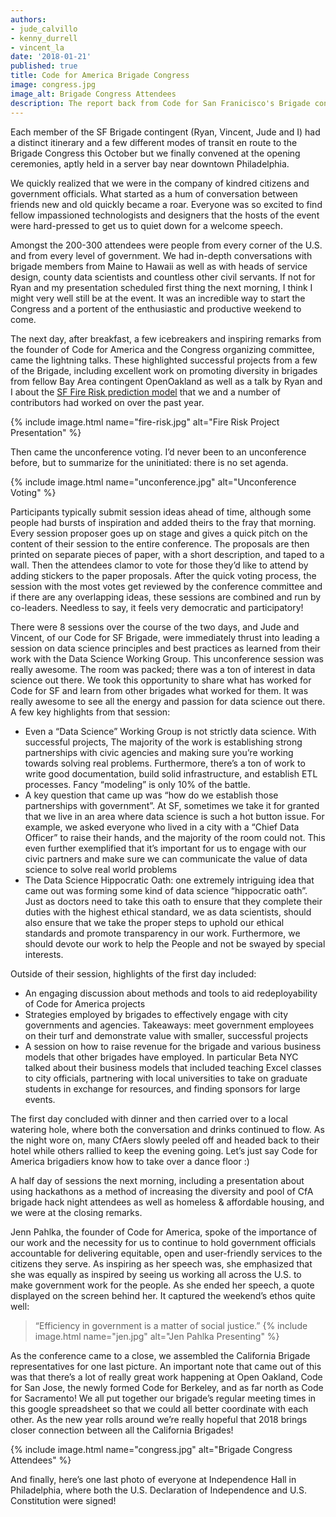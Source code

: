 ```yaml
---
authors:
- jude_calvillo
- kenny_durrell
- vincent_la
date: '2018-01-21'
published: true
title: Code for America Brigade Congress
image: congress.jpg
image_alt: Brigade Congress Attendees
description: The report back from Code for San Franicisco's Brigade contingent to the 2017 Code for America Brigade Congress.
---
```


Each member of the SF Brigade contingent (Ryan, Vincent, Jude and I) had a distinct itinerary and a few different modes
of transit en route to the Brigade Congress this October but we finally convened at the opening ceremonies, aptly held
in a server bay near downtown Philadelphia.

We quickly realized that we were in the company of kindred citizens and government officials. What started as a hum of
conversation between friends new and old quickly became a roar. Everyone was so excited to find fellow impassioned
technologists and designers that the hosts of the event were hard-pressed to get us to quiet down for a welcome speech.

Amongst the 200-300 attendees were people from every corner of the U.S. and from every level of government. We had
in-depth conversations with brigade members from Maine to Hawaii as well as with heads of service design, county data
scientists and countless other civil servants. If not for Ryan and my presentation scheduled first thing the next
morning, I think I might very well still be at the event. It was an incredible way to start the Congress and a portent
of the enthusiastic and productive weekend to come.

The next day, after breakfast, a few icebreakers and inspiring remarks from the founder of Code for America and the
Congress organizing committee, came the lightning talks. These highlighted successful projects from a few of the
Brigade, including excellent work on promoting diversity in brigades from fellow Bay Area contingent OpenOakland as well
as a talk by Ryan and I about the [SF Fire Risk prediction model](https://github.com/sfbrigade/datasci-firerisk) that we
and a number of contributors had worked on over the past year.

{% include image.html name="fire-risk.jpg" alt="Fire Risk Project Presentation" %}

Then came the unconference voting. I’d never been to an unconference before, but to summarize for the uninitiated: there
is no set agenda.

{% include image.html name="unconference.jpg" alt="Unconference Voting" %}

Participants typically submit session ideas ahead of time, although some people had bursts of inspiration and added
theirs to the fray that morning. Every session proposer goes up on stage and gives a quick pitch on the content of their
session to the entire conference. The proposals are then printed on separate pieces of paper, with a short description,
and taped to a wall. Then the attendees clamor to vote for those they’d like to attend by adding stickers to the paper
proposals. After the quick voting process, the session with the most votes get reviewed by the conference committee and
if there are any overlapping ideas, these sessions are combined and run by co-leaders. Needless to say, it feels very
democratic and participatory!

There were 8 sessions over the course of the two days, and Jude and Vincent, of our Code for SF Brigade, were
immediately thrust into leading a session on data science principles and best practices as learned from their work with
the Data Science Working Group. This unconference session was really awesome. The room was packed; there was a ton of
interest in data science out there. We took this opportunity to share what has worked for Code for SF and learn from
other brigades what worked for them. It was really awesome to see all the energy and passion for data science out there.
A few key highlights from that session:

* Even a “Data Science” Working Group is not strictly data science. With successful projects, The majority of the work
  is establishing strong partnerships with civic agencies and making sure you’re working towards solving real problems.
  Furthermore, there’s a ton of work to write good documentation, build solid infrastructure, and establish ETL
  processes. Fancy “modeling” is only 10% of the battle.
* A key question that came up was “how do we establish those partnerships with government”. At SF, sometimes we take it
  for granted that we live in an area where data science is such a hot button issue. For example, we asked everyone who
  lived in a city with a “Chief Data Officer” to raise their hands, and the majority of the room could not. This even
  further exemplified that it’s important for us to engage with our civic partners and make sure we can communicate the
  value of data science to solve real world problems
* The Data Science Hippocratic Oath: one extremely intriguing idea that came out was forming some kind of data science
  “hippocratic oath”. Just as doctors need to take this oath to ensure that they complete their duties with the highest
  ethical standard, we as data scientists, should also ensure that we take the proper steps to uphold our ethical
  standards and promote transparency in our work. Furthermore, we should devote our work to help the People and not be
  swayed by special interests.

Outside of their session, highlights of the first day included:

* An engaging discussion about methods and tools to aid redeployability of Code for America projects
* Strategies employed by brigades to effectively engage with city governments and agencies. Takeaways: meet government
  employees on their turf and demonstrate value with smaller, successful projects
* A session on how to raise revenue for the brigade and various business models that other brigades have employed. In
  particular Beta NYC talked about their business models that included teaching Excel classes to city officials,
  partnering with local universities to take on graduate students in exchange for resources, and finding sponsors for
  large events.

The first day concluded with dinner and then carried over to a local watering hole, where both the conversation and
drinks continued to flow. As the night wore on, many CfAers slowly peeled off and headed back to their hotel while
others rallied to keep the evening going. Let’s just say Code for America brigadiers know how to take over a dance floor
:)

A half day of sessions the next morning, including a presentation about using hackathons as a method of increasing the
diversity and pool of CfA brigade hack night attendees as well as homeless & affordable housing, and we were at the
closing remarks.

Jenn Pahlka, the founder of Code for America, spoke of the importance of our work and the necessity for us to continue
to hold government officials accountable for delivering equitable, open and user-friendly services to the citizens they
serve. As inspiring as her speech was, she emphasized that she was equally as inspired by seeing us working all across
the U.S. to make government work for the people. As she ended her speech, a quote displayed on the screen behind her. It
captured the weekend’s ethos quite well: 

> “Efficiency in government is a matter of social justice.”
{% include image.html name="jen.jpg" alt="Jen Pahlka Presenting" %}

As the conference came to a close, we assembled the California Brigade representatives for one last picture. An important note that came out of this was that there’s a lot of really great work happening at Open Oakland, Code for San Jose, the newly formed Code for Berkeley, and as far north as Code for Sacramento! We all put together our brigade’s regular meeting times in this google spreadsheet so that we could all better coordinate with each other. As the new year rolls around we’re really hopeful that 2018 brings closer connection between all the California Brigades!

{% include image.html name="congress.jpg" alt="Brigade Congress Attendees" %}

And finally, here’s one last photo of everyone at Independence Hall in Philadelphia, where both the U.S. Declaration of
Independence and U.S. Constitution were signed!
